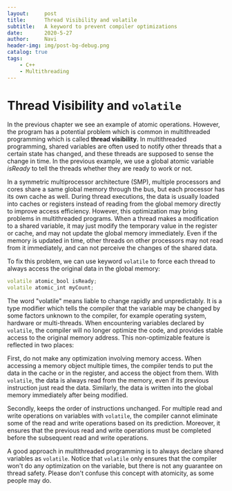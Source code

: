 ```yaml
---
layout:     post
title:      Thread Visibility and volatile
subtitle:   A keyword to prevent compiler optimizations
date:       2020-5-27
author:     Navi
header-img: img/post-bg-debug.png
catalog: true
tags:
    - C++
    - Multithreading
---
```


# Thread Visibility and `volatile`

In the previous chapter we see an example of atomic operations. However, the program has a potential problem which is common in multithreaded programming which is called **thread visibility**. In multithreaded programming, shared variables are often used  to notify other threads that a certain state has changed, and these threads are supposed to sense the change in time. In the previous example, we use a global atomic variable *isReady* to tell the threads whether they are ready to work or not. 

In a symmetric multiprocessor architecture (SMP), multiple processors and cores share a same global memory through the bus, but each processor has its own cache as well. During thread executions, the data is usually loaded into caches or registers instead of reading from the global memory directly to improve access efficiency. However, this optimization may bring problems in multithreaded programs. When a thread makes a modification to a shared variable, it may just modify the temporary value in the register or cache, and may not update the global memory immediately. Even if the memory is updated in time, other threads on other processors may not read from it immediately, and can not perceive the changes of the shared data.

To fix this problem, we can use keyword `volatile` to force each thread to always access the original data in the global memory:

```cpp
volatile atomic_bool isReady;
volatile atomic_int myCount;
```

The word "volatile" means liable to change rapidly and unpredictably. It is a type modifier which tells the compiler that the variable may be changed by some factors unknown to the compiler, for example operating system, hardware or multi-threads. When encountering variables declared by `volatile`, the compiler will no longer optimize the code, and provides stable access to the original memory address. This non-optimizable feature is reflected in two places:

First, do not make any optimization involving memory access. When accessing a memory object multiple times, the compiler tends to put the data in the cache or in the register, and access the object from them. With `volatile`, the data is always read from the memory, even if its previous instruction just read the data. Similarly, the data is written into the global memory immediately after being modified.

Secondly, keeps the order of instructions unchanged. For multiple read and write operations on variables with `volatile`, the compiler cannot eliminate some of the read and write operations based on its prediction. Moreover, it ensures that the previous read and write operations must be completed before the subsequent read and write operations.

A good approach in multithreaded programming is to always declare shared variables as `volatile`. Notice that `volatile` only ensures that the compiler won't do any optimization on the variable, but there is not any guarantee on thread safety. Please don't confuse this concept with atomicity, as some people may do.